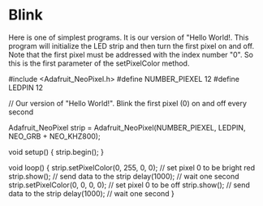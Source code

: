Blink
=====
Here is one of simplest programs.  It is our version of "Hello World!.  This program will
initialize the LED strip and then turn the first pixel on and off.
Note that the first pixel must be addressed with the index number "0".  So this is the first
parameter of the setPixelColor method.

#include <Adafruit_NeoPixel.h>
#define NUMBER_PIEXEL 12
#define LEDPIN    12

// Our version of "Hello World!".  Blink the first pixel (0) on and off every second

Adafruit_NeoPixel strip = Adafruit_NeoPixel(NUMBER_PIEXEL, LEDPIN, NEO_GRB + NEO_KHZ800);
 
void setup() {
  strip.begin();
}
 
void loop() {
  strip.setPixelColor(0, 255, 0, 0); // set pixel 0 to be bright red
  strip.show(); // send data to the strip
  delay(1000); // wait one second
  strip.setPixelColor(0, 0, 0, 0); // set pixel 0 to be off
  strip.show(); // send data to the strip
  delay(1000); // wait one second
}